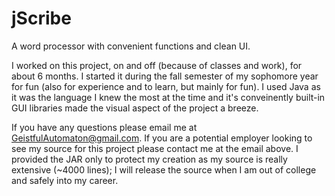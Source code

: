 # jScribe
A word processor with convenient functions and clean UI. 

I worked on this project, on and off (because of classes and work), for about 6 months. I started it during the fall semester of my sophomore year for fun (also for experience and to learn, but mainly for fun). I used Java as it was the language I knew the most at the time and it's conveinently built-in GUI libraries made the visual aspect of the project a breeze.

If you have any questions please email me at GeistfulAutomaton@gmail.com.
If you are a potential employer looking to see my source for this project please contact me at the email above. I provided the JAR only to protect my creation as my source is really extensive (~4000 lines); I will release the source when I am out of college and safely into my career.
